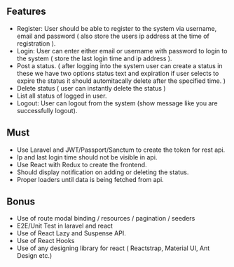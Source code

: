 ## Features

-   Register: User should be able to register to the system via username, email and password ( also store the users ip address at the time of registration ).
-   Login: User can enter either email or username with password to login to the system ( store the last login time and ip address ).
-   Post a status. ( after logging into the system user can create a status in these we have two options status text and expiration if user selects to expire the status it should automitacally delete after the specified time. )
-   Delete status ( user can instantly delete the status )
-   List all status of logged in user.
-   Logout: User can logout from the system (show message like you are successfully logout).

## Must

-   Use Laravel and JWT/Passport/Sanctum to create the token for rest api.
-   Ip and last login time should not be visible in api.
-   Use React with Redux to create the frontend.
-   Should display notification on adding or deleting the status.
-   Proper loaders until data is being fetched from api.

## Bonus

-   Use of route modal binding / resources / pagination / seeders
-   E2E/Unit Test in laravel and react
-   Use of React Lazy and Suspense API.
-   Use of React Hooks
-   Use of any designing library for react ( Reactstrap, Material UI, Ant Design etc.)
